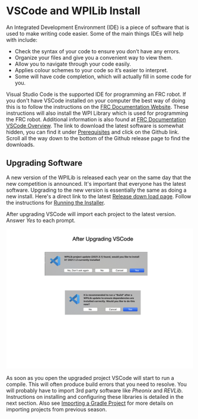 # VSCode and WPILib Install

An Integrated Development Environment (IDE) is a piece of software that is used to make writing code easier. Some of the main things IDEs will help with include: 

- Check the syntax of your code to ensure you don’t have any errors.
- Organize your files and give you a convenient way to view them.
- Allow you to navigate through your code easily.
- Applies colour schemes to your code so it’s easier to interpret.
- Some will have code completion, which will actually fill in some code for you. 

Visual Studio Code is the supported IDE for programming an FRC robot. If you don't have VSCode installed on your computer the best way of doing this is to follow the instructions on the [FRC Documentation Website](https://docs.wpilib.org/en/latest/docs/zero-to-robot/step-2/wpilib-setup.html). These instructions will also install the WPI Library which is used for programming the FRC robot. Additional information is also found at [FRC Documentation VSCode Overview](https://docs.wpilib.org/en/latest/docs/software/vscode-overview/index.html). The link to download the latest software is somewhat hidden, you can find it under [Prerequisites](https://docs.wpilib.org/en/latest/docs/zero-to-robot/step-2/wpilib-setup.html#prerequisites) and click on the Github link.  Scroll all the way down to the bottom of the Github release page to find the downloads.

## Upgrading Software
A new version of the WPILib is released each year on the same day that the new competition is announced. It's important that everyone has the latest software.  Upgrading to the new version is essentially the same as doing a new install.  Here's a direct link to the latest  [Release down load page](https://github.com/wpilibsuite/allwpilib/releases/tag/v2022.1.1).  Follow the instructions for [Running the Installer](https://docs.wpilib.org/en/latest/docs/zero-to-robot/step-2/wpilib-setup.html#running-the-installer).

After upgrading VSCode will import each project to the latest version.  Answer *Yes* to each prompt.

![After Upgrade](../images/FRCTools/FRCTools.011.jpeg)

As soon as you open the upgraded project VSCode will start to run a compile.  This will often produce build errors that you need to resolve. You will probably have to import 3rd party software like *Pheonix* and *REVLib*.  Instructions on installing and configuring these libraries is detailed in the next section. Also see [Importing a Gradle Project](https://docs.wpilib.org/en/stable/docs/software/vscode-overview/importing-gradle-project.html) for more details on importing projects from previous season.